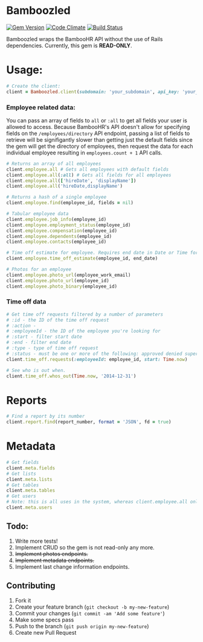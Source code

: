 # Bamboozled

[![Gem Version](https://badge.fury.io/rb/bamboozled.svg)](http://badge.fury.io/rb/bamboozled) [![Code Climate](https://codeclimate.com/github/Skookum/bamboozled.png)](https://codeclimate.com/github/Skookum/bamboozled) [![Build Status](https://travis-ci.org/Skookum/bamboozled.svg?branch=master)](https://travis-ci.org/Skookum/bamboozled)

Bamboozled wraps the BambooHR API without the use of Rails dependencies. Currently, this gem is **READ-ONLY**.

# Usage:

```ruby
# Create the client:
client = Bamboozled.client(subdomain: 'your_subdomain', api_key: 'your_api_key')
```

### Employee related data:

You can pass an array of fields to `all` or `:all` to get all fields your user is allowed to access. Because BambooHR's API doesn't allow for specifying fields on the `/employees/directory` API endpoint, passing a list of fields to retrieve will be signifigantly slower than getting just the default fields since the gem will get the directory of employees, then request the data for each individual employee resulting in `employees.count + 1` API calls.

```ruby
# Returns an array of all employees
client.employee.all # Gets all employees with default fields
client.employee.all(:all) # Gets all fields for all employees
client.employee.all(['hireDate', 'displayName'])
client.employee.all('hireDate,displayName')

# Returns a hash of a single employee
client.employee.find(employee_id, fields = nil)

# Tabular employee data
client.employee.job_info(employee_id)
client.employee.employment_status(employee_id)
client.employee.compensation(employee_id)
client.employee.dependents(employee_id)
client.employee.contacts(employee_id)

# Time off estimate for employee. Requires end date in Date or Time format or YY-MM-DD string.
client.employee.time_off_estimate(employee_id, end_date)

# Photos for an employee
client.employee.photo_url(employee_work_email)
client.employee.photo_url(employee_id)
client.employee.photo_binary(employee_id)
```

### Time off data

```ruby
# Get time off requests filtered by a number of parameters
# :id - the ID of the time off request
# :action - 
# :employeeId - the ID of the employee you're looking for
# :start - filter start date
# :end - filter end date
# :type - type of time off request
# :status - must be one or more of the following: approved denied superceded requested canceled
client.time_off.requests(:employeeId: employee_id, start: Time.now)

# See who is out when.
client.time_off.whos_out(Time.now, '2014-12-31')
```

# Reports

```ruby
# Find a report by its number
client.report.find(report_number, format = 'JSON', fd = true)
```

# Metadata

```ruby
# Get fields
client.meta.fields
# Get lists
client.meta.lists
# Get tables
client.meta.tables
# Get users
# Note: this is all uses in the system, whereas client.employee.all only gets active employees
client.meta.users
```

## Todo:

1. Write more tests!
2. Implement CRUD so the gem is not read-only any more.
2. ~~Implement photos endpoints.~~
3. ~~Implement metadata endpoints.~~
4. Implement last change information endpoints.

## Contributing

1. Fork it
2. Create your feature branch (`git checkout -b my-new-feature`)
3. Commit your changes (`git commit -am 'Add some feature'`)
4. Make some specs pass
5. Push to the branch (`git push origin my-new-feature`)
6. Create new Pull Request

